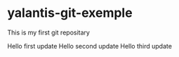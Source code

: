 # yalantis-git-exemple
This is my first git repositary


Hello first update
Hello second update
Hello third update
